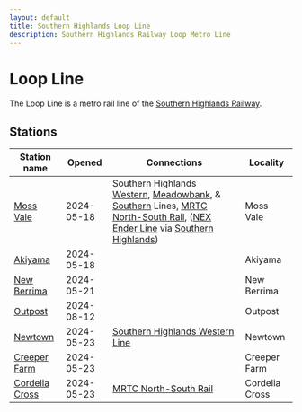 ```yaml
---
layout: default
title: Southern Highlands Loop Line
description: Southern Highlands Railway Loop Metro Line
---
```


# Loop Line

The Loop Line is a metro rail line of the [Southern Highlands Railway](/rail-networks/shr).

## Stations

Station name | Opened | Connections | Locality
---|---|---|---
[Moss Vale](/rail-stations/moss-vale) | 2024-05-18 | Southern Highlands [Western](/rail-lines/shr-western-line), [Meadowbank](/rail-lines/shr-meadowbank-line), & [Southern](/rail-lines/shr-southern-line) Lines, [MRTC North-South Rail](/rail-lines/mrtc-north-south-rail-line), ([NEX Ender Line](/rail-lines/nex-ender-line) via [Southern Highlands](/rail-stations/southern-highlands)) | Moss Vale
[Akiyama](/rail-stations/akiyama) | 2024-05-18 | | Akiyama
[New Berrima](/rail-stations/new-berrima) | 2024-05-21 | | New Berrima
[Outpost](/rail-stations/outpost) | 2024-08-12 | | Outpost
[Newtown](/rail-stations/newtown) | 2024-05-23 | [Southern Highlands Western Line](/rail-lines/shr-western-line) | Newtown
[Creeper Farm](/rail-stations/creeper-farm) | 2024-05-23 | | Creeper Farm
[Cordelia Cross](/rail-stations/cordelia-cross) | 2024-05-23 | [MRTC North-South Rail](/rail-lines/mrtc-north-south-rail-line) | Cordelia Cross
